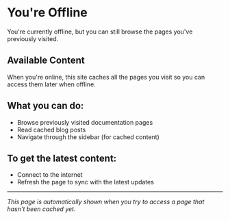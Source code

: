 # You're Offline

You're currently offline, but you can still browse the pages you've previously visited.

## Available Content

When you're online, this site caches all the pages you visit so you can access them later when offline.

## What you can do:

- Browse previously visited documentation pages
- Read cached blog posts
- Navigate through the sidebar (for cached content)

## To get the latest content:

- Connect to the internet
- Refresh the page to sync with the latest updates

---

_This page is automatically shown when you try to access a page that hasn't been cached yet._
